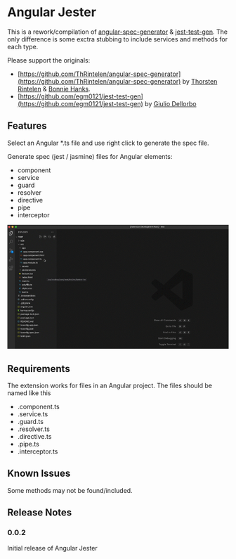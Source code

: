 # Angular Jester

This is a rework/compilation of [angular-spec-generator](https://github.com/ThRintelen/angular-spec-generator) & [jest-test-gen](https://github.com/egm0121/jest-test-gen). The only difference is some exctra stubbing to include services and methods for each type.

Please support the originals:

-   [https://github.com/ThRintelen/angular-spec-generator](https://github.com/ThRintelen/angular-spec-generator) by [Thorsten Rintelen](https://github.com/ThRintelen) & [Bonnie Hanks](https://github.com/bonnie-gaggle).
-   [https://github.com/egm0121/jest-test-gen](https://github.com/egm0121/jest-test-gen) by [Giulio Dellorbo](https://github.com/egm0121)

## Features

Select an Angular \*.ts file and use right click to generate the spec file.

Generate spec (jest / jasmine) files for Angular elements:

-   component
-   service
-   guard
-   resolver
-   directive
-   pipe
-   interceptor

![](/src/images/extension.gif)

## Requirements

The extension works for files in an Angular project. The files should be named like this

-   .component.ts
-   .service.ts
-   .guard.ts
-   .resolver.ts
-   .directive.ts
-   .pipe.ts
-   .interceptor.ts

## Known Issues

Some methods may not be found/included.

## Release Notes

### 0.0.2

Initial release of Angular Jester
